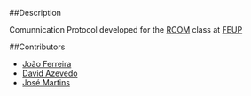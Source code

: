 ##Description

Comunnication Protocol developed for the [RCOM](https://sigarra.up.pt/feup/pt/ucurr_geral.ficha_uc_view?pv_ocorrencia_id=350465) class at [FEUP](https://sigarra.up.pt/feup/pt/web_page.Inicial)

##Contributors

* [João Ferreira](https://github.com/joaocsf)
* [David Azevedo](https://github.com/PeaceOff)
* [José Martins](https://github.com/JoseLuisMartins)
